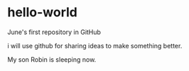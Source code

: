 # hello-world
June's first repository in GitHub

i will use github for sharing ideas to make something better.

My son Robin is sleeping now.
